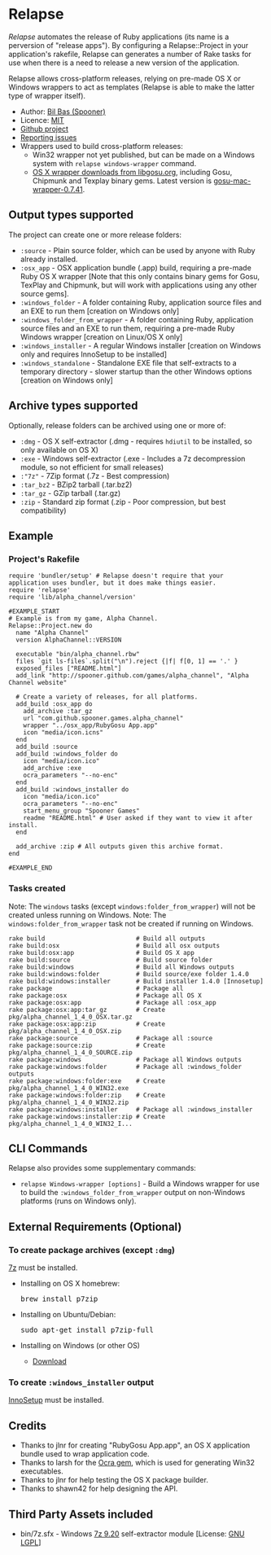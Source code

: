 Relapse
================

_Relapse_ automates the release of Ruby applications (its name is a perversion of "release apps").
By configuring a Relapse::Project in your application's rakefile, Relapse can generates a number of Rake tasks for use
when there is a need to release a new version of the application.

Relapse allows cross-platform releases, relying on pre-made OS X or Windows wrappers to act as templates
(Relapse is able to make the latter type of wrapper itself).

* Author: [Bil Bas (Spooner)](https://github.com/Spooner)
* Licence: [MIT](http://www.opensource.org/licenses/mit-license.php)
* [Github project](https://github.com/Spooner/relapse)
* [Reporting issues](https://github.com/Spooner/relapse/issues)
* Wrappers used to build cross-platform releases:
  - Win32 wrapper not yet published, but can be made on a Windows system with `relapse windows-wrapper` command.
  - [OS X wrapper downloads from libgosu.org](http://www.libgosu.org/downloads/), including Gosu, Chipmunk and Texplay binary gems. Latest version is [gosu-mac-wrapper-0.7.41](http://www.libgosu.org/downloads/gosu-mac-wrapper-0.7.41.tar.gz).

Output types supported
----------------------

The project can create one or more release folders:

* `:source` - Plain source folder, which can be used by anyone with Ruby already installed.
* `:osx_app` - OSX application bundle (.app) build, requiring a pre-made Ruby OS X wrapper [Note that this only contains binary gems for Gosu, TexPlay and Chipmunk, but will work with applications using any other source gems].
* `:windows_folder` - A folder containing Ruby, application source files and an EXE to run them [creation on Windows only]
* `:windows_folder_from_wrapper` - A folder containing Ruby, application source files and an EXE to run them, requiring a pre-made Ruby Windows wrapper [creation on Linux/OS X only]
* `:windows_installer` - A regular Windows installer [creation on Windows only and requires InnoSetup to be installed]
* `:windows_standalone` - Standalone EXE file that self-extracts to a temporary directory - slower startup than the other Windows options [creation on Windows only]

Archive types supported
-----------------------

Optionally, release folders can be archived using one or more of:

* `:dmg` - OS X self-extractor (.dmg - requires `hdiutil` to be installed, so only available on OS X)
* `:exe` - Windows self-extractor (.exe - Includes a 7z decompression module, so not efficient for small releases)
* `:"7z"` - 7Zip format (.7z - Best compression)
* `:tar_bz2` - BZip2 tarball (.tar.bz2)
* `:tar_gz` - GZip tarball (.tar.gz)
* `:zip` - Standard zip format (.zip - Poor compression, but best compatibility)

Example
-------

### Project's Rakefile

    require 'bundler/setup' # Relapse doesn't require that your application uses bundler, but it does make things easier.
    require 'relapse'
    require 'lib/alpha_channel/version'

    #EXAMPLE_START
    # Example is from my game, Alpha Channel.
    Relapse::Project.new do
      name "Alpha Channel"
      version AlphaChannel::VERSION

      executable "bin/alpha_channel.rbw"
      files `git ls-files`.split("\n").reject {|f| f[0, 1] == '.' }
      exposed_files ["README.html"]
      add_link "http://spooner.github.com/games/alpha_channel", "Alpha Channel website"

      # Create a variety of releases, for all platforms.
      add_build :osx_app do
        add_archive :tar_gz
        url "com.github.spooner.games.alpha_channel"
        wrapper "../osx_app/RubyGosu App.app"
        icon "media/icon.icns"
      end
      add_build :source
      add_build :windows_folder do
        icon "media/icon.ico"
        add_archive :exe
        ocra_parameters "--no-enc"
      end
      add_build :windows_installer do
        icon "media/icon.ico"
        ocra_parameters "--no-enc"
        start_menu_group "Spooner Games"
        readme "README.html" # User asked if they want to view it after install.
      end

      add_archive :zip # All outputs given this archive format.
    end

    #EXAMPLE_END

### Tasks created

Note: The `windows` tasks (except `windows:folder_from_wrapper`) will not be created unless running on Windows.
Note: The `windows:folder_from_wrapper` task not be created if running on Windows.

    rake build                         # Build all outputs
    rake build:osx                     # Build all osx outputs
    rake build:osx:app                 # Build OS X app
    rake build:source                  # Build source folder
    rake build:windows                 # Build all Windows outputs
    rake build:windows:folder          # Build source/exe folder 1.4.0
    rake build:windows:installer       # Build installer 1.4.0 [Innosetup]
    rake package                       # Package all
    rake package:osx                   # Package all OS X
    rake package:osx:app               # Package all :osx_app
    rake package:osx:app:tar_gz        # Create pkg/alpha_channel_1_4_0_OSX.tar.gz
    rake package:osx:app:zip           # Create pkg/alpha_channel_1_4_0_OSX.zip
    rake package:source                # Package all :source
    rake package:source:zip            # Create pkg/alpha_channel_1_4_0_SOURCE.zip
    rake package:windows               # Package all Windows outputs
    rake package:windows:folder        # Package all :windows_folder outputs
    rake package:windows:folder:exe    # Create pkg/alpha_channel_1_4_0_WIN32.exe
    rake package:windows:folder:zip    # Create pkg/alpha_channel_1_4_0_WIN32.zip
    rake package:windows:installer     # Package all :windows_installer
    rake package:windows:installer:zip # Create pkg/alpha_channel_1_4_0_WIN32_I...

CLI Commands
------------

Relapse also provides some supplementary commands:

* `relapse Windows-wrapper [options]` - Build a Windows wrapper for use to build the `:windows_folder_from_wrapper` output on non-Windows platforms (runs on Windows only).


External Requirements (Optional)
--------------------------------

### To create package archives (except `:dmg`)

[7z](http://www.7-zip.org) must be installed.

  - Installing on OS X homebrew:

    <pre>brew install p7zip</pre>

  - Installing on Ubuntu/Debian:

    <pre>sudo apt-get install p7zip-full</pre>

  - Installing on Windows (or other OS)

    * [Download](http://www.7-zip.org/download.html)

### To create `:windows_installer` output

[InnoSetup](http://www.jrsoftware.org/isdl.php) must be installed.

Credits
-------

* Thanks to jlnr for creating "RubyGosu App.app", an OS X application bundle used to wrap application code.
* Thanks to larsh for the [Ocra gem](http://ocra.rubyforge.org/), which is used for generating Win32 executables.
* Thanks to jlnr for help testing the OS X package builder.
* Thanks to shawn42 for help designing the API.

Third Party Assets included
---------------------------

* bin/7z.sfx - Windows [7z 9.20](http://www.7-zip.org) self-extractor module [License: [GNU LGPL](http://www.7-zip.org/license.txt)]

